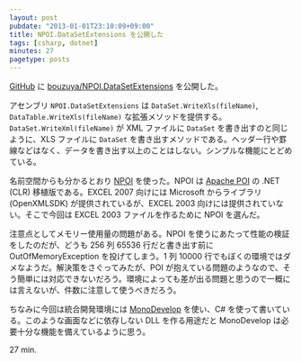 ```yaml
---
layout: post
pubdate: "2013-01-01T23:10:09+09:00"
title: NPOI.DataSetExtensions を公開した
tags: [csharp, dotnet]
minutes: 27
pagetype: posts
---
```

[GitHub][] に [bouzuya/NPOI.DataSetExtensions][] を公開した。

アセンブリ `NPOI.DataSetExtensions` は `DataSet.WriteXls(fileName)`, `DataTable.WriteXls(fileName)` な拡張メソッドを提供する。`DataSet.WriteXml(fileName)` が XML ファイルに `DataSet` を書き出すのと同じように、XLS ファイルに `DataSet` を書き出すメソッドである。ヘッダー行や罫線などはなく、データを書き出す以上のことはしない。シンプルな機能にとどめている。

名前空間からも分かるとおり [NPOI][] を使った。NPOI は [Apache POI][] の .NET (CLR) 移植版である。EXCEL 2007 向けには Microsoft からライブラリ (OpenXMLSDK) が提供されているが、EXCEL 2003 向けには提供されていない。そこで今回は EXCEL 2003 ファイルを作るために NPOI を選んだ。

注意点としてメモリー使用量の問題がある。NPOI を使うにあたって性能の検証をしたのだが、どうも 256 列 65536 行だと書き出す前に OutOfMemoryException を投げてしまう。1 列 10000 行でもぼくの環境ではダメなようだ。解決策をさぐってみたが、POI が抱えている問題のようなので、そう簡単には対応できないだろう。環境によっても差が出る問題と思うので一概には言えないが、件数に注意して使うべきだろう。

ちなみに今回は統合開発環境には [MonoDevelop][] を使い、C# を使って書いている。このような画面などに依存しない DLL を作る用途だと MonoDevelop は必要十分な機能を備えているように思う。

27 min.

[bouzuya/NPOI.DataSetExtensions]: https://github.com/bouzuya/NPOI.DataSetExtensions
[GitHub]: https://github.com/
[NPOI]: http://npoi.codeplex.com/
[Apache POI]: http://poi.apache.org/
[MonoDevelop]: http://monodevelop.com/
